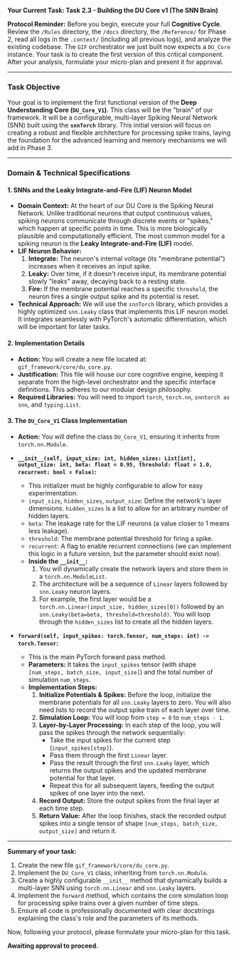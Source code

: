 **Your Current Task: Task 2.3 - Building the DU Core v1 (The SNN Brain)**

**Protocol Reminder:** Before you begin, execute your full **Cognitive Cycle**. Review the `/Rules` directory, the `/docs` directory, the `/Reference/` for Phase 2, read all logs in the `.context/` (including all previous logs), and analyze the existing codebase. The `GIF` orchestrator we just built now expects a `DU_Core` instance. Your task is to create the first version of this critical component. After your analysis, formulate your micro-plan and present it for approval.

---

### **Task Objective**

Your goal is to implement the first functional version of the **Deep Understanding Core (`DU_Core_V1`)**. This class will be the "brain" of our framework. It will be a configurable, multi-layer Spiking Neural Network (SNN) built using the **`snnTorch`** library. This initial version will focus on creating a robust and flexible architecture for processing spike trains, laying the foundation for the advanced learning and memory mechanisms we will add in Phase 3.

---

### **Domain & Technical Specifications**

#### **1. SNNs and the Leaky Integrate-and-Fire (LIF) Neuron Model**

* **Domain Context:** At the heart of our DU Core is the Spiking Neural Network. Unlike traditional neurons that output continuous values, spiking neurons communicate through discrete events or "spikes," which happen at specific points in time. This is more biologically plausible and computationally efficient. The most common model for a spiking neuron is the **Leaky Integrate-and-Fire (LIF)** model.
* **LIF Neuron Behavior:**
    1.  **Integrate:** The neuron's internal voltage (its "membrane potential") increases when it receives an input spike.
    2.  **Leaky:** Over time, if it doesn't receive input, its membrane potential slowly "leaks" away, decaying back to a resting state.
    3.  **Fire:** If the membrane potential reaches a specific `threshold`, the neuron fires a single output spike and its potential is reset.
* **Technical Approach:** We will use the `snnTorch` library, which provides a highly optimized `snn.Leaky` class that implements this LIF neuron model. It integrates seamlessly with PyTorch's automatic differentiation, which will be important for later tasks.

#### **2. Implementation Details**

* **Action:** You will create a new file located at: `gif_framework/core/du_core.py`.
* **Justification:** This file will house our core cognitive engine, keeping it separate from the high-level orchestrator and the specific interface definitions. This adheres to our modular design philosophy.
* **Required Libraries:** You will need to import `torch`, `torch.nn`, `snntorch as snn`, and `typing.List`.

#### **3. The `DU_Core_V1` Class Implementation**

* **Action:** You will define the class `DU_Core_V1`, ensuring it inherits from `torch.nn.Module`.
* **`__init__(self, input_size: int, hidden_sizes: List[int], output_size: int, beta: float = 0.95, threshold: float = 1.0, recurrent: bool = False)`:**
    * This initializer must be highly configurable to allow for easy experimentation.
    * `input_size`, `hidden_sizes`, `output_size`: Define the network's layer dimensions. `hidden_sizes` is a list to allow for an arbitrary number of hidden layers.
    * `beta`: The leakage rate for the LIF neurons (a value closer to 1 means less leakage).
    * `threshold`: The membrane potential threshold for firing a spike.
    * `recurrent`: A flag to enable recurrent connections (we can implement this logic in a future version, but the parameter should exist now).
    * **Inside the `__init__`:**
        1.  You will dynamically create the network layers and store them in a `torch.nn.ModuleList`.
        2.  The architecture will be a sequence of `Linear` layers followed by `snn.Leaky` neuron layers.
        3.  For example, the first layer would be a `torch.nn.Linear(input_size, hidden_sizes[0])` followed by an `snn.Leaky(beta=beta, threshold=threshold)`. You will loop through the `hidden_sizes` list to create all the hidden layers.

* **`forward(self, input_spikes: torch.Tensor, num_steps: int) -> torch.Tensor`:**
    * This is the main PyTorch forward pass method.
    * **Parameters:** It takes the `input_spikes` tensor (with shape `[num_steps, batch_size, input_size]`) and the total number of simulation `num_steps`.
    * **Implementation Steps:**
        1.  **Initialize Potentials & Spikes:** Before the loop, initialize the membrane potentials for all `snn.Leaky` layers to zero. You will also need lists to record the output spike train of each layer over time.
        2.  **Simulation Loop:** You will loop from `step = 0` to `num_steps - 1`.
        3.  **Layer-by-Layer Processing:** In each step of the loop, you will pass the spikes through the network sequentially:
            * Take the input spikes for the current step (`input_spikes[step]`).
            * Pass them through the first `Linear` layer.
            * Pass the result through the first `snn.Leaky` layer, which returns the output spikes and the updated membrane potential for that layer.
            * Repeat this for all subsequent layers, feeding the output spikes of one layer into the next.
        4.  **Record Output:** Store the output spikes from the final layer at each time step.
        5.  **Return Value:** After the loop finishes, stack the recorded output spikes into a single tensor of shape `[num_steps, batch_size, output_size]` and return it.

---

**Summary of your task:**

1.  Create the new file `gif_framework/core/du_core.py`.
2.  Implement the `DU_Core_V1` class, inheriting from `torch.nn.Module`.
3.  Create a highly configurable `__init__` method that dynamically builds a multi-layer SNN using `torch.nn.Linear` and `snn.Leaky` layers.
4.  Implement the `forward` method, which contains the core simulation loop for processing spike trains over a given number of time steps.
5.  Ensure all code is professionally documented with clear docstrings explaining the class's role and the parameters of its methods.

Now, following your protocol, please formulate your micro-plan for this task.

**Awaiting approval to proceed.**